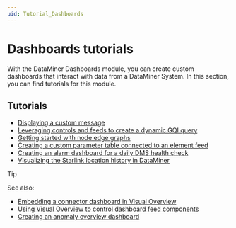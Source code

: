 ```yaml
---
uid: Tutorial_Dashboards
---
```


# Dashboards tutorials

With the DataMiner Dashboards module, you can create custom dashboards that interact with data from a DataMiner System. In this section, you can find tutorials for this module.

## Tutorials

- [Displaying a custom message](xref:Tutorial_Dashboards_Displaying_a_custom_empty_component_message)
- [Leveraging controls and feeds to create a dynamic GQI query](xref:Tutorial_Dashboards_Controls_And_Feeds_Query)
- [Getting started with node edge graphs](xref:Tutorial_Apps_Node_Edge)
- [Creating a custom parameter table connected to an element feed](xref:Creating_a_parameter_table_connected_to_an_element_feed)
- [Creating an alarm dashboard for a daily DMS health check](xref:Tutorial_Alarm_Dashboard_for_your_daily_DMS_health_check)
- [Visualizing the Starlink location history in DataMiner](xref:Tutorial_Visualizing_Starlink_Location_History_in_DataMiner)

> [!TIP]
> See also:
>
> - [Embedding a connector dashboard in Visual Overview](xref:Tutorial_Embed_Connector_Dashboard_in_Visio)
> - [Using Visual Overview to control dashboard feed components](xref:Using_visio_to_control_dashboard_feed_components)
> - [Creating an anomaly overview dashboard](xref:Creating_Anomaly_Overview_Dashboard)
